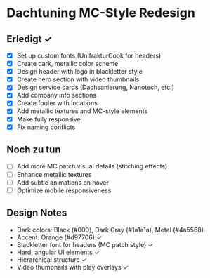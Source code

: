 # Dachtuning MC-Style Redesign

## Erledigt ✓
- [x] Set up custom fonts (UnifrakturCook for headers)
- [x] Create dark, metallic color scheme
- [x] Design header with logo in blackletter style
- [x] Create hero section with video thumbnails
- [x] Design service cards (Dachsanierung, Nanotech, etc.)
- [x] Add company info sections
- [x] Create footer with locations
- [x] Add metallic textures and MC-style elements
- [x] Make fully responsive
- [x] Fix naming conflicts

## Noch zu tun
- [ ] Add more MC patch visual details (stitching effects)
- [ ] Enhance metallic textures
- [ ] Add subtle animations on hover
- [ ] Optimize mobile responsiveness

## Design Notes
- Dark colors: Black (#000), Dark Gray (#1a1a1a), Metal (#4a5568)
- Accent: Orange (#d97706) ✓
- Blackletter font for headers (MC patch style) ✓
- Hard, angular UI elements ✓
- Hierarchical structure ✓
- Video thumbnails with play overlays ✓
